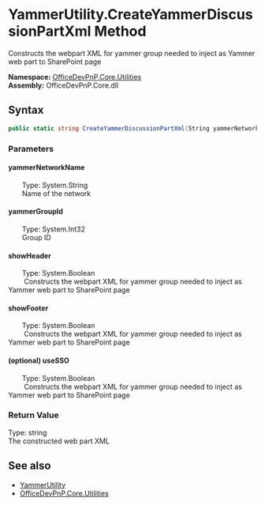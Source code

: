 # YammerUtility.CreateYammerDiscussionPartXml Method  
 Constructs the webpart XML for yammer group needed to inject as Yammer web part to SharePoint page   

**Namespace:** [OfficeDevPnP.Core.Utilities](OfficeDevPnP.Core.Utilities.md)  
**Assembly:** OfficeDevPnP.Core.dll  
## Syntax
```C#
public static string CreateYammerDiscussionPartXml(String yammerNetworkName, Int32 yammerGroupId, Boolean showHeader, Boolean showFooter, Boolean useSSO = True)
```
### Parameters
#### yammerNetworkName  
&emsp;&emsp;Type: System.String  
&emsp;&emsp;Name of the network  

  

#### yammerGroupId  
&emsp;&emsp;Type: System.Int32  
&emsp;&emsp;Group ID  

  

#### showHeader  
&emsp;&emsp;Type: System.Boolean  
&emsp;&emsp; Constructs the webpart XML for yammer group needed to inject as Yammer web part to SharePoint page   

  

#### showFooter  
&emsp;&emsp;Type: System.Boolean  
&emsp;&emsp; Constructs the webpart XML for yammer group needed to inject as Yammer web part to SharePoint page   

  

#### (optional) useSSO  
&emsp;&emsp;Type: System.Boolean  
&emsp;&emsp; Constructs the webpart XML for yammer group needed to inject as Yammer web part to SharePoint page   

  

### Return Value
Type: string  
The constructed web part XML  


## See also
- [YammerUtility](OfficeDevPnP.Core.Utilities.YammerUtility.md) 
- [OfficeDevPnP.Core.Utilities](OfficeDevPnP.Core.Utilities.md) 
